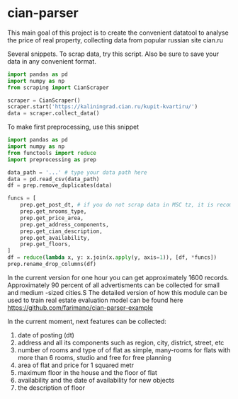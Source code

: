 # cian-parser
This main goal of this project is to create the convenient datatool to analyse the price of real property, collecting data from popular russian site cian.ru   
  
Several snippets.
To scrap data, try this script. Also be sure to save your data in any convenient format.
```python
import pandas as pd
import numpy as np
from scraping import CianScraper

scraper = CianScraper()
scraper.start('https://kaliningrad.cian.ru/kupit-kvartiru/')
data = scraper.collect_data()
```
To make first preprocessing, use this snippet 
```python
import pandas as pd
import numpy as np
from functools import reduce
import preprocessing as prep

data_path = '...' # type your data path here
data = pd.read_csv(data_path)
df = prep.remove_duplicates(data)

funcs = [
    prep.get_post_dt, # if you do not scrap data in MSC tz, it is recommended to add the difference between your tz and msc tz 
    prep.get_nrooms_type,
    prep.get_price_area,
    prep.get_address_components,
    prep.get_cian_description,
    prep.get_availability,
    prep.get_floors,
]
df = reduce(lambda x, y: x.join(x.apply(y, axis=1)), [df, *funcs])
prep.rename_drop_columns(df)
```
In the current version for one hour you can get approximately 1600 records. Approximately 90 percent of all advertisments can be collected for small and medium -sized  cities.S
The detailed version of how this module can be used to train real estate evaluation model can be found here https://github.com/farimano/cian-parser-example  
  
In the current moment, next features can be collected:  
1) date of posting (dt)
2) address and all its components such as region, city, district, street, etc  
3) number of rooms and type of of flat as simple, many-rooms for flats with more than 6 rooms, studio and free for free planning  
4) area of flat and price for 1 squared metr  
5) maximum floor in the house and the floor of flat  
6) availability and the date of availability for new objects  
7) the description of floor  
